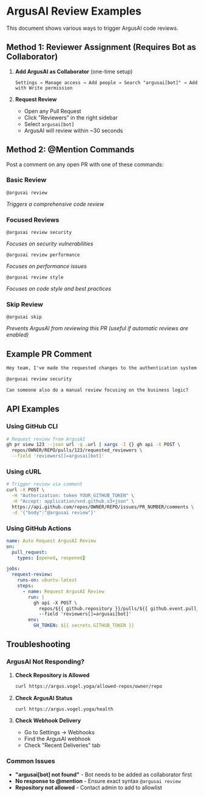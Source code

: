 # ArgusAI Review Examples

This document shows various ways to trigger ArgusAI code reviews.

## Method 1: Reviewer Assignment (Requires Bot as Collaborator)

1. **Add ArgusAI as Collaborator** (one-time setup)
   ```
   Settings → Manage access → Add people → Search "argusai[bot]" → Add with Write permission
   ```

2. **Request Review**
   - Open any Pull Request
   - Click "Reviewers" in the right sidebar
   - Select `argusai[bot]`
   - ArgusAI will review within ~30 seconds

## Method 2: @Mention Commands

Post a comment on any open PR with one of these commands:

### Basic Review
```
@argusai review
```
*Triggers a comprehensive code review*

### Focused Reviews
```
@argusai review security
```
*Focuses on security vulnerabilities*

```
@argusai review performance
```
*Focuses on performance issues*

```
@argusai review style
```
*Focuses on code style and best practices*

### Skip Review
```
@argusai skip
```
*Prevents ArgusAI from reviewing this PR (useful if automatic reviews are enabled)*

## Example PR Comment

```markdown
Hey team, I've made the requested changes to the authentication system.

@argusai review security

Can someone also do a manual review focusing on the business logic?
```

## API Examples

### Using GitHub CLI

```bash
# Request review from ArgusAI
gh pr view 123 --json url -q .url | xargs -I {} gh api -X POST \
  repos/OWNER/REPO/pulls/123/requested_reviewers \
  --field 'reviewers[]=argusai[bot]'
```

### Using cURL

```bash
# Trigger review via comment
curl -X POST \
  -H "Authorization: token YOUR_GITHUB_TOKEN" \
  -H "Accept: application/vnd.github.v3+json" \
  https://api.github.com/repos/OWNER/REPO/issues/PR_NUMBER/comments \
  -d '{"body":"@argusai review"}'
```

### Using GitHub Actions

```yaml
name: Auto Request ArgusAI Review
on:
  pull_request:
    types: [opened, reopened]

jobs:
  request-review:
    runs-on: ubuntu-latest
    steps:
      - name: Request ArgusAI Review
        run: |
          gh api -X POST \
            repos/${{ github.repository }}/pulls/${{ github.event.pull_request.number }}/requested_reviewers \
            --field 'reviewers[]=argusai[bot]'
        env:
          GH_TOKEN: ${{ secrets.GITHUB_TOKEN }}
```

## Troubleshooting

### ArgusAI Not Responding?

1. **Check Repository is Allowed**
   ```bash
   curl https://argus.vogel.yoga/allowed-repos/owner/repo
   ```

2. **Check ArgusAI Status**
   ```bash
   curl https://argus.vogel.yoga/health
   ```

3. **Check Webhook Delivery**
   - Go to Settings → Webhooks
   - Find the ArgusAI webhook
   - Check "Recent Deliveries" tab

### Common Issues

- **"argusai[bot] not found"** - Bot needs to be added as collaborator first
- **No response to @mention** - Ensure exact syntax `@argusai review`
- **Repository not allowed** - Contact admin to add to allowlist